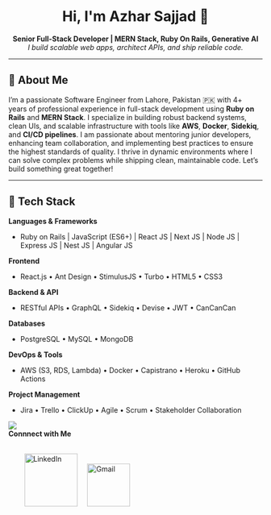 <h1 align="center">Hi, I'm Azhar Sajjad 👋</h1>

<p align="center">
  <b>Senior Full-Stack Developer | MERN Stack, Ruby On Rails, Generative AI</b><br>
  <i>I build scalable web apps, architect APIs, and ship reliable code.</i>
</p>

---

## 🚀 About Me

I’m a passionate Software Engineer from Lahore, Pakistan 🇵🇰 with 4+ years of professional experience in full-stack development using **Ruby on Rails** and **MERN Stack**. I specialize in building robust backend systems, clean UIs, and scalable infrastructure with tools like **AWS**, **Docker**, **Sidekiq**, and **CI/CD pipelines**. I am passionate about mentoring junior developers, enhancing team collaboration, and implementing best practices to ensure the highest standards of quality. I thrive in dynamic environments where I can solve complex problems while shipping clean, maintainable code. Let’s build something great together!

---

## 💼 Tech Stack

**Languages & Frameworks**
- Ruby on Rails | JavaScript (ES6+) | React JS | Next JS | Node JS | Express JS | Nest JS | Angular JS

**Frontend**
- React.js • Ant Design • StimulusJS • Turbo • HTML5 • CSS3

**Backend & API**
- RESTful APIs • GraphQL • Sidekiq • Devise • JWT • CanCanCan

**Databases**
- PostgreSQL • MySQL • MongoDB

**DevOps & Tools**
- AWS (S3, RDS, Lambda) • Docker • Capistrano • Heroku • GitHub Actions

**Project Management**
- Jira • Trello • ClickUp • Agile • Scrum • Stakeholder Collaboration


<img src="https://user-images.githubusercontent.com/73097560/115834477-dbab4500-a447-11eb-908a-139a6edaec5c.gif">

<div>
  <b> Connnect with Me </b>
</div>

<br/>

&nbsp; &nbsp; &nbsp; &nbsp; <a href="https://www.linkedin.com/in/iamazharsajjad/"><img width="105px" alt="LinkedIn" src="https://img.shields.io/badge/LinkedIn%20-%230077B5.svg?&style=flat&logo=linkedin&logoColor=white"/></a> &nbsp;&nbsp;&nbsp;
<a href="mailto:iamazharsajjad@gmail.com"><img width="85px" alt="Gmail" src="https://img.shields.io/badge/Gmail-D14836?style=flat&logo=gmail&logoColor=white" /></a> &nbsp; &nbsp; 

</br>